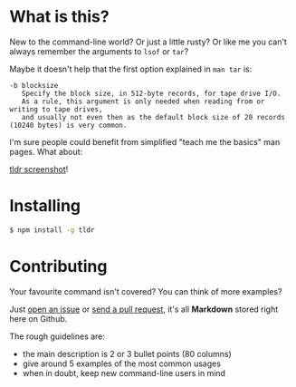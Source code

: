 # What is this?

New to the command-line world? Or just a little rusty?
Or like me you can't always remember the arguments to `lsof` or `tar`?

Maybe it doesn't help that the first option explained in `man tar` is:

```
-b blocksize
   Specify the block size, in 512-byte records, for tape drive I/O.
   As a rule, this argument is only needed when reading from or writing to tape drives,
   and usually not even then as the default block size of 20 records (10240 bytes) is very common.
```

I'm sure people could benefit from simplified "teach me the basics" man pages.
What about:

[tldr screenshot](http://raw.github.com/rprieto/tldr/master/screenshot.png)!

# Installing

```bash
$ npm install -g tldr
```

# Contributing

Your favourite command isn't covered? You can think of more examples?

Just [open an issue](http://github.com/rprieto/tldr/issues) or [send a pull request](http://github.com/rprieto/tldr/pullrequest), it's all **Markdown** stored right here on Github.

The rough guidelines are:

- the main description is 2 or 3 bullet points (80 columns)
- give around 5 examples of the most common usages
- when in doubt, keep new command-line users in mind
